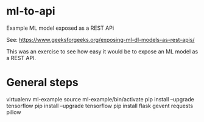 # ml-to-api

Example ML model exposed as a REST APi

See: https://www.geeksforgeeks.org/exposing-ml-dl-models-as-rest-apis/

This was an exercise to see how easy it would be to expose an ML model as a REST API. 


# General steps

virtualenv ml-example
source ml-example/bin/activate
pip install –upgrade tensorflow
pip install –upgrade tensorflow
pip install flask gevent requests pillow
